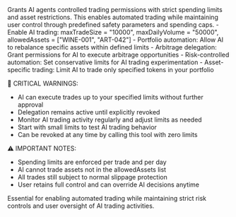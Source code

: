 <description>
Grants AI agents controlled trading permissions with strict spending limits and asset restrictions. This enables automated trading while maintaining user control through predefined safety parameters and spending caps.

<use-cases>
- Enable AI trading: maxTradeSize = "10000", maxDailyVolume = "50000", allowedAssets = ["WINE-001", "ART-042"]
- Portfolio automation: Allow AI to rebalance specific assets within defined limits
- Arbitrage delegation: Grant permissions for AI to execute arbitrage opportunities  
- Risk-controlled automation: Set conservative limits for AI trading experimentation
- Asset-specific trading: Limit AI to trade only specified tokens in your portfolio
</use-cases>

🚨 CRITICAL WARNINGS:

- AI can execute trades up to your specified limits without further approval
- Delegation remains active until explicitly revoked
- Monitor AI trading activity regularly and adjust limits as needed
- Start with small limits to test AI trading behavior
- Can be revoked at any time by calling this tool with zero limits

⚠️ IMPORTANT NOTES:

- Spending limits are enforced per trade and per day
- AI cannot trade assets not in the allowedAssets list
- All trades still subject to normal slippage protection
- User retains full control and can override AI decisions anytime

Essential for enabling automated trading while maintaining strict risk controls and user oversight of AI trading activities.
</description>
